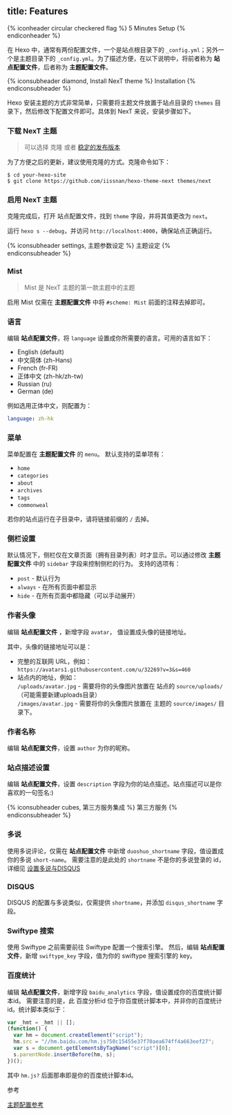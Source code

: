 title: Features
---

{% iconheader circular checkered flag %}
  5 Minutes Setup
{% endiconheader %}

在 Hexo 中，通常有两份配置文件，一个是站点根目录下的 `_config.yml`；另外一个是主题目录下的 `_config.yml`。为了描述方便，在以下说明中，将前者称为 **站点配置文件**，后者称为 **主题配置文件**。

{% iconsubheader diamond, Install NexT theme %}
  Installation
{% endiconsubheader %}

Hexo 安装主题的方式非常简单，只需要将主题文件放置于站点目录的 `themes` 目录下，然后修改下配置文件即可。具体到 NexT 来说，安装步骤如下。

### 下载 NexT 主题

> 可以选择 克隆 或者 [稳定的发布版本](https://github.com/iissnan/hexo-theme-next/releases)


为了方便之后的更新，建议使用克隆的方式。克隆命令如下：

```shell
$ cd your-hexo-site
$ git clone https://github.com/iissnan/hexo-theme-next themes/next
```

### 启用 NexT 主题

克隆完成后，打开 站点配置文件，找到 `theme` 字段，并将其值更改为 `next`。

运行 `hexo s --debug`，并访问 `http://localhost:4000`，确保站点正确运行。

{% iconsubheader settings, 主题参数设定 %}
  主题设定
{% endiconsubheader %}

### Mist
> Mist 是 NexT 主题的第一款主题中的主题

启用 Mist 仅需在 **主题配置文件** 中将 `#scheme: Mist` 前面的注释去掉即可。

### 语言

编辑 **站点配置文件**，将 `language` 设置成你所需要的语言。可用的语言如下：

- English (default)
- 中文简体 (zh-Hans)
- French (fr-FR)
- 正体中文 (zh-hk/zh-tw)
- Russian (ru)
- German (de)

例如选用正体中文，则配置为：

```yml
language: zh-hk
```


### 菜单

菜单配置在 **主题配置文件** 的 `menu`。 默认支持的菜单项有：

- `home` 
- `categories`
- `about`
- `archives`
- `tags`
- `commonweal`

若你的站点运行在子目录中，请将链接前缀的 `/` 去掉。

### 侧栏设置

默认情况下，侧栏仅在文章页面（拥有目录列表）时才显示。可以通过修改 **主题配置文件** 中的 `sidebar` 字段来控制侧栏的行为。
支持的选项有：

- `post`  - 默认行为
- `always`  - 在所有页面中都显示
- `hide`    - 在所有页面中都隐藏（可以手动展开）

### 作者头像

编辑 **站点配置文件** ，新增字段 `avatar`， 值设置成头像的链接地址。

其中，头像的链接地址可以是：

* 完整的互联网 URL，例如：`https://avatars1.githubusercontent.com/u/32269?v=3&s=460`
* 站点内的地址，例如：   <br />
`/uploads/avatar.jpg`  - 需要将你的头像图片放置在 站点的 `source/uploads/`（可能需要新建uploads目录）   <br />
`/images/avatar.jpg`   - 需要将你的头像图片放置在 主题的 `source/images/` 目录下。


### 作者名称

编辑 **站点配置文件**，设置 `author` 为你的昵称。


### 站点描述设置

编辑 **站点配置文件**，设置 `description` 字段为你的站点描述。站点描述可以是你喜欢的一句签名:)


{% iconsubheader cubes, 第三方服务集成 %}
  第三方服务
{% endiconsubheader %}

### 多说

使用多说评论，仅需在 **站点配置文件** 中新增 `duoshuo_shortname` 字段，值设置成你的多说 `short-name`。
需要注意的是此处的 `shortname` 不是你的多说登录的 id，详细见 [设置多说与DISQUS](https://github.com/iissnan/hexo-theme-next/wiki/%E8%AE%BE%E7%BD%AE%E5%A4%9A%E8%AF%B4-DISQUS)

### DISQUS

DISQUS 的配置与多说类似，仅需提供 `shortname`，并添加 `disqus_shortname` 字段。


### Swiftype 搜索

使用 Swiftype 之前需要前往 Swiftype 配置一个搜索引擎。
然后，编辑 **站点配置文件**，新增 `swiftype_key` 字段，值为你的 swiftype 搜索引擎的 key。


### 百度统计

编辑 **站点配置文件**，新增字段 `baidu_analytics` 字段，值设置成你的百度统计脚本id。
需要注意的是，此 百度分析id 位于你百度统计脚本中，并非你的百度统计id。统计脚本类似于：

```js
var _hmt = _hmt || [];
(function() {
  var hm = document.createElement("script");
  hm.src = "//hm.baidu.com/hm.js?50c15455e37f70aea674ff4a663eef27";
  var s = document.getElementsByTagName("script")[0]; 
  s.parentNode.insertBefore(hm, s);
})();
```

其中 `hm.js?` 后面那串即是你的百度统计脚本id。

<div class="ui horizontal divider">参考</div>

[主题配置参考](https://github.com/iissnan/hexo-theme-next/wiki/%E4%B8%BB%E9%A2%98%E9%85%8D%E7%BD%AE%E5%8F%82%E8%80%83)
